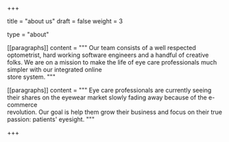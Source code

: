 +++

title = "about us"
draft = false
weight = 3

type = "about"

[[paragraphs]]
content = """
    Our team consists of a well respected optometrist, hard working software engineers and a handful of creative \
    folks. We are on a mission to make the life of eye care professionals much simpler with our integrated online \
    store system.
    """

[[paragraphs]]
content = """
    Eye care professionals are currently seeing their shares on the eyewear market slowly fading away because of the e-commerce \
    revolution. Our goal is help them grow their business and focus on their true passion: patients' eyesight.
    """

+++
